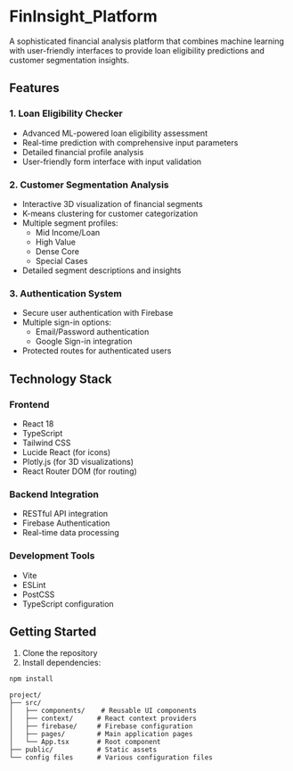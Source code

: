 # FinInsight_Platform


A sophisticated financial analysis platform that combines machine learning with user-friendly interfaces to provide loan eligibility predictions and customer segmentation insights.

## Features

### 1. Loan Eligibility Checker
- Advanced ML-powered loan eligibility assessment
- Real-time prediction with comprehensive input parameters
- Detailed financial profile analysis
- User-friendly form interface with input validation

### 2. Customer Segmentation Analysis
- Interactive 3D visualization of financial segments
- K-means clustering for customer categorization
- Multiple segment profiles:
  - Mid Income/Loan
  - High Value
  - Dense Core
  - Special Cases
- Detailed segment descriptions and insights

### 3. Authentication System
- Secure user authentication with Firebase
- Multiple sign-in options:
  - Email/Password authentication
  - Google Sign-in integration
- Protected routes for authenticated users

## Technology Stack

### Frontend
- React 18
- TypeScript
- Tailwind CSS
- Lucide React (for icons)
- Plotly.js (for 3D visualizations)
- React Router DOM (for routing)

### Backend Integration
- RESTful API integration
- Firebase Authentication
- Real-time data processing

### Development Tools
- Vite
- ESLint
- PostCSS
- TypeScript configuration

## Getting Started

1. Clone the repository
2. Install dependencies:
```bash
npm install
```
```
project/
├── src/
│   ├── components/    # Reusable UI components
│   ├── context/      # React context providers
│   ├── firebase/     # Firebase configuration
│   ├── pages/        # Main application pages
│   └── App.tsx       # Root component
├── public/           # Static assets
└── config files      # Various configuration files
```
